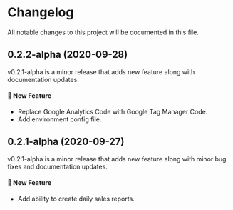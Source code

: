
# Changelog
All notable changes to this project will be documented in this file.

## 0.2.2-alpha (2020-09-28)

v0.2.1-alpha is a minor release that adds new feature along with documentation updates.

#### :rocket: New Feature
- Replace Google Analytics Code with Google Tag Manager Code.
- Add environment config file.


## 0.2.1-alpha (2020-09-27)

v0.2.1-alpha is a minor release that adds new feature along with minor bug fixes and documentation updates.

#### :rocket: New Feature
- Add ability to create daily sales reports.
